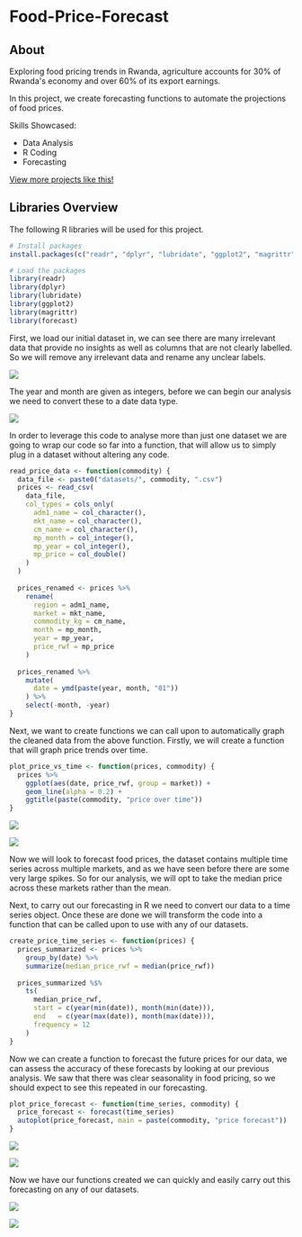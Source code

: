 # Food-Price-Forecast

## About

Exploring food pricing trends in Rwanda, agriculture accounts for 30% of Rwanda's economy and over 60% of its export earnings.

In this project, we create forecasting functions to automate the projections of food prices.

Skills Showcased:

-   Data Analysis
-   R Coding
-   Forecasting

[View more projects like this!](https://cian-murray-doyle.github.io/)

## Libraries Overview

The following R libraries will be used for this project.

``` r
# Install packages
install.packages(c("readr", "dplyr", "lubridate", "ggplot2", "magrittr", "forecast"))

# Load the packages
library(readr)
library(dplyr)
library(lubridate)
library(ggplot2)
library(magrittr)
library(forecast)
```

First, we load our initial dataset in, we can see there are many irrelevant data that provide no insights as well as columns that are not clearly labelled. So we will remove any irrelevant data and rename any unclear labels.

![](images/updated_table.PNG)

The year and month are given as integers, before we can begin our analysis we need to convert these to a date data type.

![](images/cleaned_table.PNG)

In order to leverage this code to analyse more than just one dataset we are going to wrap our code so far into a function, that will allow us to simply plug in a dataset without altering any code.

``` r
read_price_data <- function(commodity) {
  data_file <- paste0("datasets/", commodity, ".csv")
  prices <- read_csv(
    data_file,
    col_types = cols_only(
      adm1_name = col_character(),
      mkt_name = col_character(),
      cm_name = col_character(),
      mp_month = col_integer(),
      mp_year = col_integer(),
      mp_price = col_double()
    )
  )
  
  prices_renamed <- prices %>% 
    rename(
      region = adm1_name, 
      market = mkt_name,
      commodity_kg = cm_name,
      month = mp_month,
      year = mp_year,
      price_rwf = mp_price
    )
    
  prices_renamed %>% 
    mutate(
      date = ymd(paste(year, month, "01"))
    ) %>% 
    select(-month, -year)
}
```

Next, we want to create functions we can call upon to automatically graph the cleaned data from the above function. Firstly, we will create a function that will graph price trends over time.

``` r
plot_price_vs_time <- function(prices, commodity) {
  prices %>% 
    ggplot(aes(date, price_rwf, group = market)) +
    geom_line(alpha = 0.2) +
    ggtitle(paste(commodity, "price over time"))
}
```

![](images/potato_over_time.png)

![](images/pea_over_time.png)

Now we will look to forecast food prices, the dataset contains multiple time series across multiple markets, and as we have seen before there are some very large spikes. So for our analysis, we will opt to take the median price across these markets rather than the mean.

Next, to carry out our forecasting in R we need to convert our data to a time series object. Once these are done we will transform the code into a function that can be called upon to use with any of our datasets.

``` r
create_price_time_series <- function(prices) {
  prices_summarized <- prices %>%
    group_by(date) %>% 
    summarize(median_price_rwf = median(price_rwf))
  
  prices_summarized %$% 
    ts(
      median_price_rwf, 
      start = c(year(min(date)), month(min(date))), 
      end   = c(year(max(date)), month(max(date))), 
      frequency = 12
    )
}
```

Now we can create a function to forecast the future prices for our data, we can assess the accuracy of these forecasts by looking at our previous analysis. We saw that there was clear seasonality in food pricing, so we should expect to see this repeated in our forecasting.

``` r
plot_price_forecast <- function(time_series, commodity) {
  price_forecast <- forecast(time_series)
  autoplot(price_forecast, main = paste(commodity, "price forecast")) 
}
```

![](images/potato_price.png)

![](images/pea_price.png)

Now we have our functions created we can quickly and easily carry out this forecasting on any of our datasets.

![](images/beans_over_time.png)

![](images/beans_price.png)
